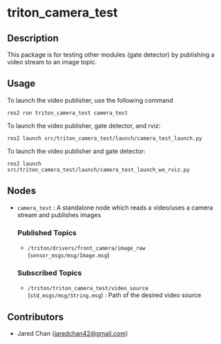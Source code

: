 # triton_camera_test
## Description

This package is for testing other modules (gate detector) by publishing a video stream to an image topic.

## Usage

To launch the video publisher, use the following command

    ros2 run triton_camera_test camera_test

To launch the video publisher, gate detector, and rviz:

    ros2 launch src/triton_camera_test/launch/camera_test_launch.py 

To launch the video publisher and gate detector:

    ros2 launch src/triton_camera_test/launch/camera_test_launch_wo_rviz.py 



## Nodes

- `camera_test` : A standalone node which reads a video/uses a camera stream and publishes images
    ### Published Topics
    - `/triton/drivers/front_camera/image_raw` (`sensor_msgs/msg/Image.msg`)

    ### Subscribed Topics
    - `/triton/triton_camera_test/video_source` (`std_msgs/msg/String.msg`) : Path of the desired video source


## Contributors

- Jared Chan (jaredchan42@gmail.com)
